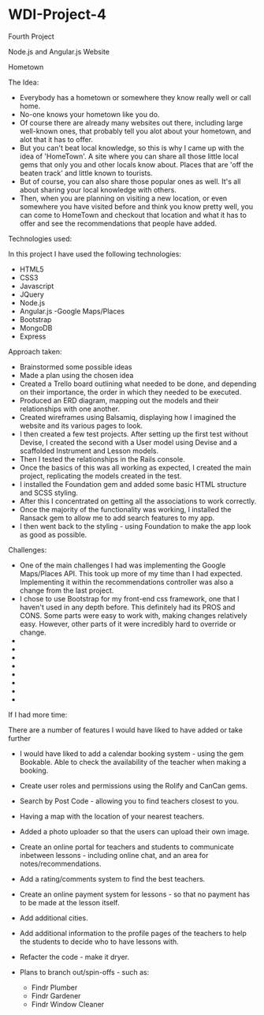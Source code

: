 # WDI-Project-4 #

Fourth Project

Node.js and Angular.js Website

Hometown

The Idea:

- Everybody has a hometown or somewhere they know really well or call home.
- No-one knows your hometown like you do. 
- Of course there are already many websites out there, including large well-known ones, that probably tell you alot about your hometown, and alot that it has to offer.
- But you can't beat local knowledge, so this is why I came up with the idea of 'HomeTown'. A site where you can share all those little local gems that only you and other locals know about. Places that are 'off the beaten track' and little known to tourists.
- But of course, you can also share those popular ones as well. It's all about sharing your local knowledge with others.
- Then, when you are planning on visiting a new location, or even somewhere you have visited before and think you know pretty well, you can come to HomeTown and checkout that location and what it has to offer and see the recommendations that people have added.

Technologies used:

In this project I have used the following technologies:

- HTML5
- CSS3
- Javascript
- JQuery
- Node.js
- Angular.js
-Google Maps/Places
- Bootstrap
- MongoDB
- Express


Approach taken:

- Brainstormed some possible ideas
- Made a plan using the chosen idea
- Created a Trello board outlining what needed to be done, and depending on their importance, the order in which they needed to be executed.
- Produced an ERD diagram, mapping out the models and their relationships with one another.
- Created wireframes using Balsamiq, displaying how I imagined the website and its various pages to look.
- I then created a few test projects. After setting up the first test without Devise, I created the second with a User model using Devise and a scaffolded Instrument and Lesson models.
- Then I tested the relationships in the Rails console.
- Once the basics of this was all working as expected, I created the main project, replicating the models created in the test.
- I installed the Foundation gem and added some basic HTML structure and SCSS styling.
- After this I concentrated on getting all the associations to work correctly.
- Once the majority of the functionality was working, I installed the Ransack gem to allow me to add search features to my app.
- I then went back to the styling - using Foundation to make the app look as good as possible.


Challenges:

- One of the main challenges I had was implementing the Google Maps/Places API. This took up more of my time than I had expected. Implementing it within the recommendations controller was also a change from the last project.
- I chose to use Bootstrap for my front-end css framework, one that I haven't used in any depth before. This definitely had its PROS and CONS. Some parts were easy to work with, making changes relatively easy. However, other parts of it were incredibly hard to override or change.
-
-
-
-
-
-
-
-


If I had more time:

There are a number of features I would have liked to have added or take further

- I would have liked to add a calendar booking system - using the gem Bookable. Able to check the availability of the teacher when making a booking.
- Create user roles and permissions using the Rolify and CanCan gems.
- Search by Post Code - allowing you to find teachers closest to you.
- Having a map with the location of your nearest teachers.
- Added a photo uploader so that the users can upload their own image.
- Create an online portal for teachers and students to communicate inbetween lessons - including online chat, and an area for notes/recommendations.
- Add a rating/comments system to find the best teachers.
- Create an online payment system for lessons - so that no payment has to be made at the lesson itself.
- Add additional cities.
- Add additional information to the profile pages of the teachers to help the students to decide who to have lessons with.
- Refacter the code - make it dryer.

- Plans to branch out/spin-offs - such as:
  - Findr Plumber
  - Findr Gardener
  - Findr Window Cleaner
